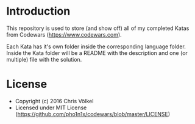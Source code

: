 # Introduction
This repository is used to store (and show off) all of my completed Katas from Codewars (https://www.codewars.com).

Each Kata has it's own folder inside the corresponding language folder. Inside the Kata folder will be a README with the description and one (or multiple) file with the solution.

# License
* Copyright (c) 2016 Chris Völkel
* Licensed under MIT License (https://github.com/pho1n1x/codewars/blob/master/LICENSE)